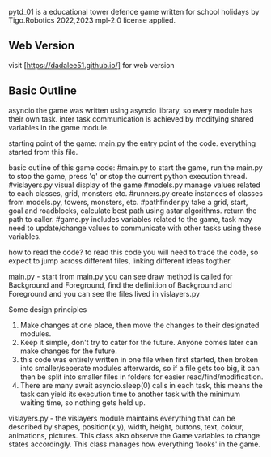 pytd_01 is a educational tower defence game written for school holidays by Tigo.Robotics 2022,2023
mpl-2.0 license applied.


## Web Version

visit [https://dadalee51.github.io/]
for web version

## Basic Outline
asyncio
the game was written using asyncio library, so every module has their own task. 
inter task communication is achieved by modifying shared variables in the game module.

starting point of the game: main.py
the entry point of the code. everything started from this file.

basic outline of this game code: 
#main.py
  to start the game, run the main.py
  to stop the game, press 'q' or stop the current python execution thread.
#vislayers.py
  visual display of the game
#models.py
  manage values related to each classes, grid, monsters etc.
#runners.py
  create instances of classes from models.py, towers, monsters, etc.
#pathfinder.py
  take a grid, start, goal and roadblocks, calculate best path using astar algorithms.
  return the path to caller.
#game.py
  includes variables related to the game, task may need to update/change values to communicate
  with other tasks using these variables. 

how to read the code?
to read this code you will need to trace the code, so expect to jump across different files, 
linking different ideas togther.

main.py - start from main.py you can see draw method is called for Background and Foreground, 
find the definition of Background and Foreground and you can see the files lived in vislayers.py

Some design principles
1. Make changes at one place, then move the changes to their designated modules.
2. Keep it simple, don't try to cater for the future. Anyone comes later can make changes for the future.
3. this code was entirely written in one file when first started, then broken into smaller/seperate 
modules afterwards, so if a file gets too big, it can then be split into smaller files in folders for
easier read/find/modification.
4. There are many await asyncio.sleep(0) calls in each task, this means the task can yield its execution
time to another task with the minimum waiting time, so nothing gets held up. 

vislayers.py - the vislayers module maintains everything that can be described by shapes, position(x,y),
width, height, buttons, text, colour, animations, pictures. This class also observe the Game variables 
to change states accordingly. This class manages how everything 'looks' in the game. 



